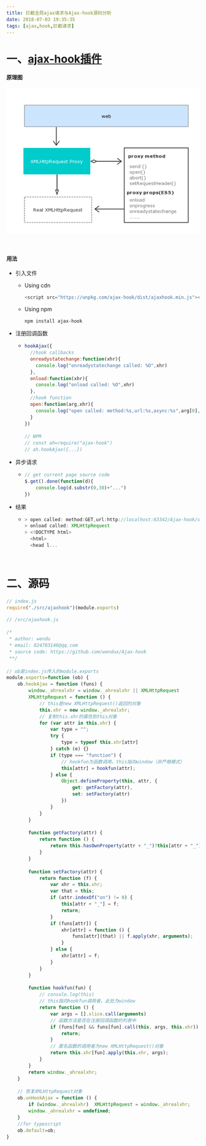 ```yaml
---
title: 拦截全局ajax请求与Ajax-hook源码分析
date: 2018-07-03 19:35:35
tags: [ajax,hook,拦截请求]
---
```


# 一、[ajax-hook插件](https://github.com/wendux/Ajax-hook)

#### 原理图

![image](拦截全局ajax请求与Ajax-hook源码分析\ajaxhook.png)

<br/>

<!--more-->

#### 用法

- 引入文件

  - Using cdn

    ```javascript
    <script src="https://unpkg.com/ajax-hook/dist/ajaxhook.min.js"></script>
    ```

  - Using npm

    ```npm
    npm install ajax-hook
    ```

- 注册回调函数

  - ```javascript
    hookAjax({
      //hook callbacks
      onreadystatechange:function(xhr){
        console.log("onreadystatechange called: %O",xhr)
      },
      onload:function(xhr){
        console.log("onload called: %O",xhr)
      },
      //hook function
      open:function(arg,xhr){
        console.log("open called: method:%s,url:%s,async:%s",arg[0],arg[1],arg[2])
      }
    })
    
    // NPM
    // const ah=require("ajax-hook")
    // ah.hookAjax({...})
    ```

- 异步请求

  - ```javascript
    // get current page source code 
    $.get().done(function(d){
        console.log(d.substr(0,30)+"...")
    })
    ```

- 结果

  - ```javascript
    > open called: method:GET,url:http://localhost:63342/Ajax-hook/demo.html,async:true
    > onload called: XMLHttpRequest
    > <!DOCTYPE html>
      <html>
      <head l...
    ```

<br/>

# 二、源码

```javascript
// index.js
require("./src/ajaxhook")(module.exports)
```

```javascript
// /src/ajaxhook.js

/*
 * author: wendu
 * email: 824783146@qq.com
 * source code: https://github.com/wendux/Ajax-hook
 **/

// ob是index.js传入的module.exports
module.exports=function (ob) {
    ob.hookAjax = function (funs) {
        window._ahrealxhr = window._ahrealxhr || XMLHttpRequest
        XMLHttpRequest = function () {
            // this是new XMLHttpRequest()返回的对象
            this.xhr = new window._ahrealxhr;
            // 复制this.xhr的属性到this对象
            for (var attr in this.xhr) {
                var type = "";
                try {
                    type = typeof this.xhr[attr]
                } catch (e) {}
                if (type === "function") {
                    // hookfun为函数调用，this指向window（非严格模式）
                    this[attr] = hookfun(attr);
                } else {
                    Object.defineProperty(this, attr, {
                        get: getFactory(attr),
                        set: setFactory(attr)
                    })
                }
            }
        }

        function getFactory(attr) {
            return function () {
                return this.hasOwnProperty(attr + "_")?this[attr + "_"]:this.xhr[attr];
            }
        }

        function setFactory(attr) {
            return function (f) {
                var xhr = this.xhr;
                var that = this;
                if (attr.indexOf("on") != 0) {
                    this[attr + "_"] = f;
                    return;
                }
                if (funs[attr]) {
                    xhr[attr] = function () {
                        funs[attr](that) || f.apply(xhr, arguments);
                    }
                } else {
                    xhr[attr] = f;
                }
            }
        }

        function hookfun(fun) {
            // console.log(this)
            // this指向hookfun调用者，此处为window
            return function () {
                var args = [].slice.call(arguments)
                // 函数方法是否在注册回调函数的列表中
                if (funs[fun] && funs[fun].call(this, args, this.xhr)) {
                    return;
                }
                // 匿名函数的调用者为new XMLHttpRequest()对象
                return this.xhr[fun].apply(this.xhr, args);
            }
        }
        return window._ahrealxhr;
    }
    
    // 恢复XMLHttpRequest对象
    ob.unHookAjax = function () {
        if (window._ahrealxhr)  XMLHttpRequest = window._ahrealxhr;
        window._ahrealxhr = undefined;
    }
    //for typescript
    ob.default=ob;
}
```

